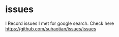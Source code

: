 # issues

I Record issues I met for google search.  Check here https://github.com/suhaotian/issues/issues
